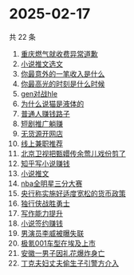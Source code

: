 # 2025-02-17

共 22 条

<!-- BEGIN ZHIHUSEARCH -->
<!-- 最后更新时间 Mon Feb 17 2025 17:24:15 GMT+0800 (China Standard Time) -->
1. [重庆燃气就收费异常道歉](https://www.zhihu.com/search?q=重庆燃气就收费异常道歉)
1. [小说推文选文](https://www.zhihu.com/search?q=小说推文选文)
1. [你最意外的一笔收入是什么](https://www.zhihu.com/search?q=你最意外的一笔收入是什么)
1. [你最高光的时刻是什么时候](https://www.zhihu.com/search?q=你最高光的时刻是什么时候)
1. [gen对战hle](https://www.zhihu.com/search?q=gen对战hle)
1. [为什么说猫是液体的](https://www.zhihu.com/search?q=为什么说猫是液体的)
1. [普通人赚钱路子](https://www.zhihu.com/search?q=普通人赚钱路子)
1. [短剧推广躺赚](https://www.zhihu.com/search?q=短剧推广躺赚)
1. [无货源开网店](https://www.zhihu.com/search?q=无货源开网店)
1. [线上兼职推荐](https://www.zhihu.com/search?q=线上兼职推荐)
1. [北京卫视把甄嬛传余莺儿戏份剪了](https://www.zhihu.com/search?q=北京卫视把甄嬛传余莺儿戏份剪了)
1. [知乎写小说赚钱](https://www.zhihu.com/search?q=知乎写小说赚钱)
1. [小说推文](https://www.zhihu.com/search?q=小说推文)
1. [nba全明星三分大赛](https://www.zhihu.com/search?q=nba全明星三分大赛)
1. [央行称实施好适度宽松的货币政策](https://www.zhihu.com/search?q=央行称实施好适度宽松的货币政策)
1. [独行侠战胜勇士](https://www.zhihu.com/search?q=独行侠战胜勇士)
1. [写作能力提升](https://www.zhihu.com/search?q=写作能力提升)
1. [小说签约赚钱](https://www.zhihu.com/search?q=小说签约赚钱)
1. [男演员李威被曝失联](https://www.zhihu.com/search?q=男演员李威被曝失联)
1. [极氪001车型在埃及上市](https://www.zhihu.com/search?q=极氪001车型在埃及上市)
1. [安徽一男子因礼花爆炸身亡](https://www.zhihu.com/search?q=安徽一男子因礼花爆炸身亡)
1. [丁克夫妇丈夫偷生子引警方介入](https://www.zhihu.com/search?q=丁克夫妇丈夫偷生子引警方介入)
<!-- END ZHIHUSEARCH -->
